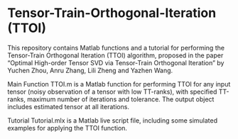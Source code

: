 # Tensor-Train-Orthogonal-Iteration (TTOI)

This repository contains Matlab functions and a tutorial for performing the Tensor-Train Orthogonal Iteration (TTOI) algorithm, proposed in the paper “Optimal High-order Tensor SVD via Tensor-Train Orthogonal Iteration” by Yuchen Zhou, Anru Zhang, Lili Zheng and Yazhen Wang. 

Main Function
TTOI.m is a Matlab function for performing TTOI for any input tensor (noisy observation of a tensor with low TT-ranks), with specified TT-ranks, maximum number of iterations and tolerance. The output object includes estimated tensor at all iterations.

Tutorial
Tutorial.mlx is a Matlab live script file, including some simulated examples for applying the TTOI function.
